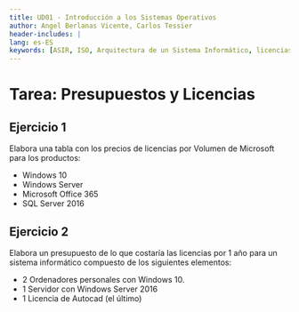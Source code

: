 ```yaml
---
title: UD01 - Introducción a los Sistemas Operativos
author: Angel Berlanas Vicente, Carlos Tessier
header-includes: |
lang: es-ES
keywords: [ASIR, ISO, Arquitectura de un Sistema Informático, licencias]
---
```


# Tarea: Presupuestos y Licencias

## Ejercicio 1

Elabora una tabla con los precios de licencias por Volumen de Microsoft para los productos:

* Windows 10
* Windows Server
* Microsoft Office 365
* SQL Server 2016

## Ejercicio 2

Elabora un presupuesto de lo que costaría las licencias por 1 año para un sistema informático compuesto de los siguientes elementos:

* 2 Ordenadores personales con Windows 10.
* 1 Servidor con Windows Server 2016
* 1 Licencia de Autocad (el último)
